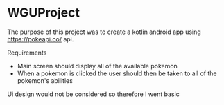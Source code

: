 # WGUProject
The purpose of this project was to create a kotlin android app using https://pokeapi.co/ api.

Requirements
- Main screen should display all of the available pokemon
- When a pokemon is clicked the user should then be taken to all of the pokemon's abilities

Ui design would not be considered so therefore I went basic
